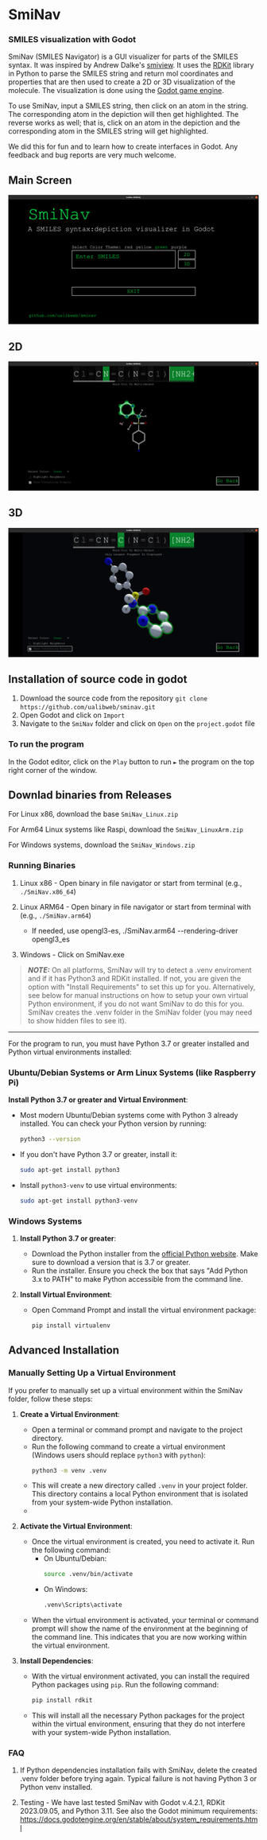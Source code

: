 # SmiNav
### SMILES visualization with Godot

SmiNav (SMILES Navigator) is a GUI visualizer for parts of the SMILES syntax. It was inspired by Andrew Dalke's [smiview](https://hg.sr.ht/~dalke/smiview). It uses the [RDKit](https://www.rdkit.org/) library in Python to parse the SMILES string and return mol coordinates and properties that are then used to create a 2D or 3D visualization of the molecule. The visualization is done using the [Godot game engine](https://godotengine.org/).

To use SmiNav, input a SMILES string, then click on an atom in the string. The corresponding atom in the depiction will then get highlighted. The reverse works as well; that is, click on an atom in the depiction and the corresponding atom in the SMILES string will get highlighted.

We did this for fun and to learn how to create interfaces in Godot. Any feedback and bug reports are very much welcome.

## Main Screen

![](Images/MainScreen.png)

## 2D

![](Images/2D.png)

## 3D

![](Images/3D.png)

## Installation of source code in godot

1. Download the source code from the repository
`git clone https://github.com/ualibweb/sminav.git`
2. Open Godot and click on `Import`
3. Navigate to the `SmiNav` folder and click on `Open` on the `project.godot` file

### To run the program

In the Godot editor, click on the `Play` button to run `►` the program on the top right corner of the window.

## Downlad binaries from Releases

For Linux x86, download the base `SmiNav_Linux.zip`

For Arm64 Linux systems like Raspi, download the `SmiNav_LinuxArm.zip`

For Windows systems, download the `SmiNav_Windows.zip`

### Running Binaries

1. Linux x86 - Open binary in file navigator or start from terminal (e.g., `./SmiNav.x86_64`)

2. Linux ARM64 - Open binary in file navigator or start from terminal with (e.g., `./SmiNav.arm64`)
     - If needed, use opengl3-es, ./SmiNav.arm64 --rendering-driver opengl3_es

3. Windows - Click on SmiNav.exe

> **_NOTE:_** On all platforms, SmiNav will try to detect a .venv enviroment and if it has Python3 and RDKit installed. If not, you are given the option with "Install Requirements" to set this up for you. Alternatively, see below for manual instructions on how to setup your own virtual Python environment, if you do not want SmiNav
to do this for you. SmiNav creates the .venv folder in the SmiNav folder (you may need to show hidden files to see it).

---

For the program to run, you must have Python 3.7 or greater installed and Python virtual environments installed:

### Ubuntu/Debian Systems or Arm Linux Systems (like Raspberry Pi)

**Install Python 3.7 or greater and Virtual Environment**:
   - Most modern Ubuntu/Debian systems come with Python 3 already installed. You can check your Python version by running:
     ```bash
     python3 --version
     ```
   - If you don't have Python 3.7 or greater, install it:
     ```bash
     sudo apt-get install python3
     ```
   - Install `python3-venv` to use virtual environments:
     ```bash
     sudo apt-get install python3-venv
     ```

### Windows Systems

1. **Install Python 3.7 or greater**:
   - Download the Python installer from the [official Python website](https://www.python.org/downloads/). Make sure to download a version that is 3.7 or greater.
   - Run the installer. Ensure you check the box that says "Add Python 3.x to PATH" to make Python accessible from the command line.

2. **Install Virtual Environment**:
   - Open Command Prompt and install the virtual environment package:
     ```cmd
     pip install virtualenv
     ```

## Advanced Installation

### Manually Setting Up a Virtual Environment

If you prefer to manually set up a virtual environment within the SmiNav folder, follow these steps:

1. **Create a Virtual Environment**:
   - Open a terminal or command prompt and navigate to the project directory.
   - Run the following command to create a virtual environment (Windows users should replace `python3` with `python`):
     ```bash
     python3 -m venv .venv
     ```
   - This will create a new directory called `.venv` in your project folder. This directory contains a local Python environment that is isolated from your system-wide Python installation.
   - 
2. **Activate the Virtual Environment**:
   - Once the virtual environment is created, you need to activate it. Run the following command:
     - On Ubuntu/Debian:
       ```bash
       source .venv/bin/activate
       ```
     - On Windows:
       ```cmd
       .venv\Scripts\activate
       ```
   - When the virtual environment is activated, your terminal or command prompt will show the name of the environment at the beginning of the command line. This indicates that you are now working within the virtual environment.
     
3. **Install Dependencies**:
    - With the virtual environment activated, you can install the required Python packages using `pip`. Run the following command:
      ```bash
      pip install rdkit
      ```
    - This will install all the necessary Python packages for the project within the virtual environment, ensuring that they do not interfere with your system-wide Python installation.
  

### FAQ

1. If Python dependencies installation fails with SmiNav, delete the created .venv folder before trying again. Typical failure is not having Python 3 or Python venv installed.

2. Testing - We have last tested SmiNav with Godot v.4.2.1, RDKit 2023.09.05, and Python 3.11. See also the Godot minimum requirements: https://docs.godotengine.org/en/stable/about/system_requirements.html

